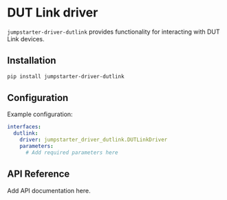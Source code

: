# DUT Link driver

`jumpstarter-driver-dutlink` provides functionality for interacting with DUT Link devices.

## Installation

```bash
pip install jumpstarter-driver-dutlink
```

## Configuration

Example configuration:

```yaml
interfaces:
  dutlink:
    driver: jumpstarter_driver_dutlink.DUTLinkDriver
    parameters:
      # Add required parameters here
```

## API Reference

Add API documentation here.
